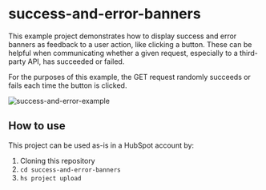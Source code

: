 # success-and-error-banners

This example project demonstrates how to display success and error banners as feedback to a user action, like clicking a button. These can be helpful when communicating whether a given request, especially to a third-party API, has succeeded or failed.

For the purposes of this example, the GET request randomly succeeds or fails each time the button is clicked.

![success-and-error-example](https://user-images.githubusercontent.com/5553591/183501320-a7048093-799d-4d49-a23b-83942746a5d6.gif)

## How to use

This project can be used as-is in a HubSpot account by:

1. Cloning this repository
2. `cd success-and-error-banners`
3. `hs project upload`

